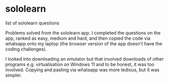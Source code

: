 # sololearn
list of sololearn questions

Problems solved from the sololearn app. I completed the questions on the app, ranked as easy, medium and hard, and then copied the code via whatsapp onto my laptop (the browser version of the app doesn't have the coding challenges). 

I looked into downloading an emulator but that involved downloads of other programs e.g. virtualisation on Windows 11 and to be honest, it was too involved. Copying and pasting via whatsapp was more tedious, but it was simpler. 
